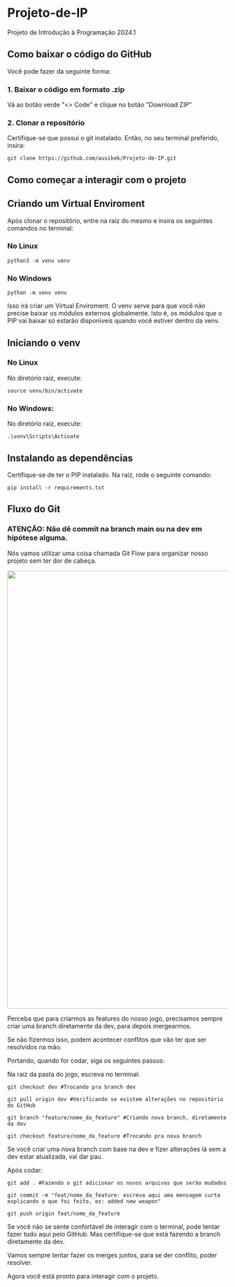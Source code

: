 # Projeto-de-IP

Projeto de Introdução à Programação 2024.1

## Como baixar o código do GitHub

Você pode fazer da seguinte forma:

### 1. Baixar o código em formato .zip

Vá ao botão verde "<> Code" e clique no botão "Download ZIP"

### 2. Clonar o repositório

Certifique-se que possui o git instalado. Então, no seu terminal preferido, insira:

```
git clone https://github.com/ausikek/Projeto-de-IP.git
```

## Como começar a interagir com o projeto

## Criando um Virtual Enviroment

Após clonar o repositório, entre na raiz do mesmo e insira os seguintes comandos no terminal:

### No Linux

```
python3 -m venv venv
```

### No Windows

```
python -m venv venv
```

Isso irá criar um Virtual Enviroment. O venv serve para que você não precise baixar os módulos externos
globalmente. Isto é, os módulos que o PIP vai baixar só estarão disponíveis quando você estiver dentro da venv.

## Iniciando o venv

### No Linux

No diretório raiz, execute:

```
source venv/bin/activate
```

### No Windows:

No diretório raiz, execute:

```
.\venv\Scripts\Activate
```

## Instalando as dependências

Certifique-se de ter o PIP instalado. Na raiz, rode o seguinte comando:

```
pip install -r requirements.txt
```

## Fluxo do Git

### ATENÇÃO: Não dê commit na branch main ou na dev em hipótese alguma.

Nós vamos utilizar uma coisa chamada Git Flow para organizar nosso projeto sem ter dor de cabeça.

<img src="https://wac-cdn.atlassian.com/dam/jcr:34c86360-8dea-4be4-92f7-6597d4d5bfae/02%20Feature%20branches.svg?cdnVersion=1998" width="1000">

Perceba que para criarmos as features do nosso jogo, precisamos sempre criar uma branch diretamente da dev, para depois mergearmos. 

Se não fizermos isso, podem acontecer conflitos que vão ter que ser resolvidos na mão.

Portando, quando for codar, siga os seguintes passos:

Na raiz da pasta do jogo, escreva no terminal:

```
git checkout dev #Trocando pra branch dev

git pull origin dev #Verificando se existem alterações no repositório do GitHub

git branch "feature/nome_da_feature" #Criando nova branch, diretamente da dev

git checkout feature/nome_da_feature #Trocando pra nova branch
```

Se você criar uma nova branch com base na dev e fizer alterações lá sem a dev estar atualizada, vai dar pau.

Após codar:

```
git add . #Fazendo o git adicionar os novos arquivos que serão mudados

git commit -m "feat/nome_da_feature: escreva aqui uma mensagem curta explicando o que foi feito, ex: added new weapon"

git push origin feat/nome_da_feature
```

Se você não se sente confortável de interagir com o terminal, pode tentar fazer tudo aqui pelo GitHub. Mas certifique-se que está fazendo a branch diretamente da dev.

Vamos sempre tentar fazer os merges juntos, para se der conflito, poder resolver.

Agora você está pronto para interagir com o projeto.
